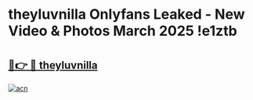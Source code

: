 # theyluvnilla Onlyfans Leaked - New Video & Photos March 2025 !e1ztb

# <h2><a href="https://1p4uwo.iuczelnia.edu.pl?title=theyluvnilla&ref=e1ztb">🔗👉 🔴 theyluvnilla</a></h2>

[![acn](https://github.com/user-attachments/assets/0f9c940e-d8b0-45ae-aac7-cd30a18b3e1c)](https://1p4uwo.iuczelnia.edu.pl?title=theyluvnilla&ref=e1ztb)


